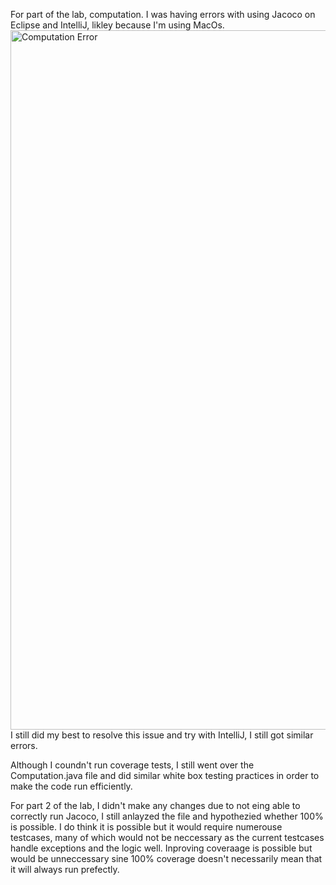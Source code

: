 For part of the lab, computation.
I was having errors with using Jacoco on Eclipse and IntelliJ, likley because I'm using MacOs. 
<img width="1119" alt="Computation Error" src="https://user-images.githubusercontent.com/36574103/120664671-206bc800-c459-11eb-9978-858e5b6e3bb4.png">
I still did my best to resolve this issue and try with IntelliJ, I still got similar errors.

Although I coundn't run coverage tests, I still went over the Computation.java file and did similar white
box testing practices in order to make the code run efficiently.

For part 2 of the lab, I didn't make any changes due to not eing able to correctly run Jacoco, I still anlayzed the file
and hypothezied whether 100% is possible. I do think it is possible but it would require numerouse
testcases, many of which would not be neccessary as the current testcases handle exceptions and the logic
well. Inproving coveraage is possible but would be unneccessary sine 100% coverage doesn't necessarily mean
that it will always run prefectly.
